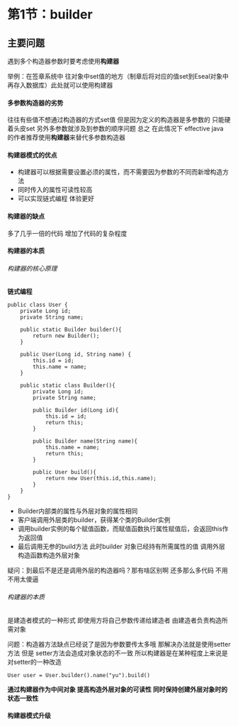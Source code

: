 # 第1节：builder

## 主要问题
遇到多个构造器参数时要考虑使用**构建器**

举例：在签章系统中 往对象中set值的地方（制章后将对应的值set到Eseal对象中 再存入数据库）此处就可以使用构建器

#### 多参数构造器的劣势
往往有些值不想通过构造器的方式set值 但是因为定义的构造器是多参数的 只能硬着头皮set
另外多参数就涉及到参数的顺序问题 
总之 在此情况下 effective java 的作者推荐使用**构建器**来替代多参数构造器

#### 构建器模式的优点
- 构建器可以根据需要设置必须的属性，而不需要因为参数的不同而新增构造方法
- 同时传入的属性可读性较高 
- 可以实现链式编程 体验更好

#### 构建器的缺点
多了几乎一倍的代码 增加了代码的复杂程度

#### 构建器的本质
###### 构建器的核心原理
**链式编程**
```
public class User {
    private Long id;
    private String name;

    public static Builder builder(){
        return new Builder();
    }

    public User(Long id, String name) {
        this.id = id;
        this.name = name;
    }

    public static class Builder(){
        private Long id;
        private String name;

        public Builder id(Long id){
            this.id = id;
            return this;
        }

        public Builder name(String name){
            this.name = name;
            return this;
        }

        public User build(){
            return new User(this.id,this.name);
        }
    }
}
```
- Builder内部类的属性与外层对象的属性相同
- 客户端调用外层类的builder，获得某个类的Builder实例
- 调用builder实例的每个赋值函数，而赋值函数执行属性赋值后，会返回this作为返回值
- 最后调用无参的build方法 此时builder 对象已经持有所需属性的值 调用外层构造函数构造外层对象

疑问：到最后不是还是调用外层的构造器吗？那有啥区别啊 还多那么多代码 不用不用太傻逼

###### 构建器的本质
是建造者模式的一种形式 即使用方将自己参数传递给建造者 由建造者负责构造所需对象

问题：构造器方法缺点已经说了是因为参数要传太多哦 那解决办法就是使用setter方法 但是
setter方法会造成对象状态的不一致
所以构建器是在某种程度上来说是对setter的一种改造
```
User user = User.builder().name("yu").build()
```

**通过构建器作为中间对象 提高构造外层对象的可读性 同时保持创建外层对象时的状态一致性**

#### 构建器模式升级
